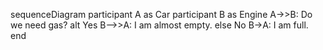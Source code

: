 sequenceDiagram
    participant A as Car
    participant B as Engine
    A->>B: Do we need gas?
    alt Yes
        B-->>A: I am almost empty.
    else No
        B->A: I am full.
    end
